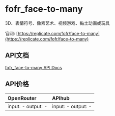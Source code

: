 # fofr_face-to-many

3D、表情符号、像素艺术、视频游戏、黏土动画或玩具

官网: [https://replicate.com/fofr/face-to-many](https://replicate.com/fofr/face-to-many)

## API文档

[fofr_face-to-many API Docs](../apis/zh/fofr_face-to-many.md)

## API价格

| OpenRouter | APIhub |
|:---|:---|
| input: - output: - | input: - output: - |
